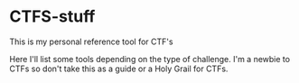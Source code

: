 # CTFS-stuff
This is my personal reference tool for CTF's


Here I'll list some tools depending on the type of challenge. I'm a newbie to CTFs so don't take this as a guide or a Holy Grail for CTFs. 

